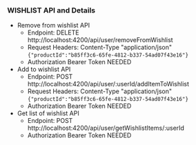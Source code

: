 ### WISHLIST API and Details
* Remove from wishlist API
  * Endpoint: DELETE http://localhost:4200/api/user/removeFromWishlist
  * Request Headers: Content-Type "application/json"<br /> ```{"productId":"b85ff3c6-65fe-4812-b337-54ad07f43e16"}```
  * Authorization Bearer Token NEEDED
* Add to wishlist API
  * Endpoint: POST http://localhost:4200/api/user/:userId/addItemToWishlist
  * Request Headers: Content-Type "application/json"<br /> ```{"productId":"b85ff3c6-65fe-4812-b337-54ad07f43e16"}```
  * Authorization Bearer Token NEEDED
* Get list of wishlist API
  * Endpoint: POST http://localhost:4200/api/user/getWishlistItems/:userId
  * Authorization Bearer Token NEEDED